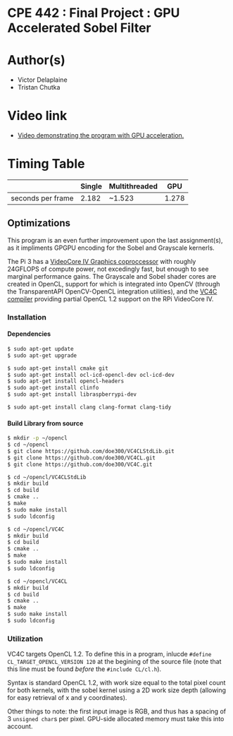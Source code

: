 # CPE 442 : Final Project : GPU Accelerated Sobel Filter

# Author(s)
* Victor Delaplaine
* Tristan Chutka

# Video link
* [Video demonstrating the program with GPU acceleration.](https://youtu.be/g0mPtUYl0p4)

# Timing Table
|                 | Single | Multithreaded |    GPU    |
|-----------------|--------|---------------|-----------|
|seconds per frame|  2.182  |     ~1.523      |   1.278   |


## Optimizations
This program is an even further improvement upon the last assignment(s), as it impliments GPGPU encoding for the Sobel and Grayscale kernerls. 

The Pi 3 has a [VideoCore IV Graphics coproccessor](https://en.wikipedia.org/wiki/VideoCore#Table_of_SoCs_adopting_VideoCore_SIP_blocks) with roughly 24GFLOPS of compute power, not excedingly fast, but enough to see marginal performance gains. The Grayscale and Sobel shader cores are created in OpenCL, support for which is integrated into OpenCV (through the TransparentAPI OpenCV-OpenCL integration utilities), and the [VC4C compiler](https://github.com/doe300/VC4C) providing partial OpenCL 1.2 support on the RPi VideoCore IV. 

### Installation
#### Dependencies
```bash
$ sudo apt-get update
$ sudo apt-get upgrade

$ sudo apt-get install cmake git
$ sudo apt-get install ocl-icd-opencl-dev ocl-icd-dev
$ sudo apt-get install opencl-headers
$ sudo apt-get install clinfo
$ sudo apt-get install libraspberrypi-dev

$ sudo apt-get install clang clang-format clang-tidy
```

#### Build Library from source
```bash
$ mkdir -p ~/opencl
$ cd ~/opencl
$ git clone https://github.com/doe300/VC4CLStdLib.git
$ git clone https://github.com/doe300/VC4CL.git
$ git clone https://github.com/doe300/VC4C.git

$ cd ~/opencl/VC4CLStdLib
$ mkdir build
$ cd build
$ cmake ..
$ make
$ sudo make install
$ sudo ldconfig

$ cd ~/opencl/VC4C
$ mkdir build
$ cd build
$ cmake ..
$ make
$ sudo make install
$ sudo ldconfig

$ cd ~/opencl/VC4CL
$ mkdir build
$ cd build
$ cmake ..
$ make
$ sudo make install
$ sudo ldconfig
```

### Utilization
VC4C targets OpenCL 1.2. To define this in a program, inlucde `#define CL_TARGET_OPENCL_VERSION 120` at the begining of the source file (note that this line must be found *before* the `#include CL/cl.h`).

Syntax is standard OpenCL 1.2, with work size equal to the total pixel count for both kernels, with the sobel kernel using a 2D work size depth (allowing for easy retrieval of x and y coordinates).

Other things to note: the first input image is RGB, and thus has a spacing of 3 `unsigned char`s per pixel. GPU-side allocated memory must take this into account. 